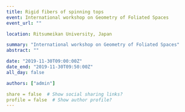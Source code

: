 ```yaml
---
title: Rigid fibers of spinning tops
event: International workshop on Geometry of Foliated Spaces
event_url: ""

location: Ritsumeikan University, Japan

summary: "International workshop on Geometry of Foliated Spaces"
abstract: ""

date: "2019-11-30T09:00:00Z"
date_end: "2019-11-30T09:50:00Z"
all_day: false

authors: ["admin"]

share = false  # Show social sharing links?
profile = false  # Show author profile?
---
```

